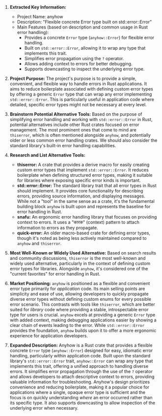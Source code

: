 1.  **Extracted Key Information:**
    *   Project Name: anyhow
    *   Description: "Flexible concrete Error type built on std::error::Error"
    *   Main Features (based on description and common usage in Rust error handling):
        *   Provides a concrete `Error` type (`anyhow::Error`) for flexible error handling.
        *   Built on `std::error::Error`, allowing it to wrap any type that implements this trait.
        *   Simplifies error propagation using the `?` operator.
        *   Allows adding context to errors for better debugging.
        *   Supports downcasting to inspect the underlying error type.

2.  **Project Purpose:**
    The project's purpose is to provide a simple, convenient, and flexible way to handle errors in Rust applications. It aims to reduce boilerplate associated with defining custom error types by offering a generic `Error` type that can wrap any error implementing `std::error::Error`. This is particularly useful in application code where detailed, specific error types might not be necessary at every level.

3.  **Brainstorm Potential Alternative Tools:**
    Based on the purpose of simplifying error handling and working with `std::error::Error` in Rust, potential alternatives include other Rust crates focused on error management. The most prominent ones that come to mind are `thiserror`, which is often mentioned alongside `anyhow`, and potentially older or less common error handling crates. We should also consider the standard library's built-in error handling capabilities.

4.  **Research and List Alternative Tools:**

    *   **thiserror:** A crate that provides a derive macro for easily creating custom error types that implement `std::error::Error`. It reduces boilerplate when defining structured error types, making it suitable for libraries where exposing specific error kinds is important.
    *   **std::error::Error:** The standard library trait that all error types in Rust should implement. It provides core functionality for describing errors, providing source information, and displaying messages. While not a "tool" in the same sense as a crate, it's the fundamental building block `anyhow` is built upon and represents the baseline for error handling in Rust.
    *   **snafu:** An ergonomic error handling library that focuses on providing context to errors. It uses a "कारक" (context) pattern to attach information to errors as they propagate.
    *   **quick-error:** An older macro-based crate for defining error types, though it's noted as being less actively maintained compared to `anyhow` and `thiserror`.

5.  **Most Well-Known or Widely Used Alternative:**
    Based on search results and community discussions, `thiserror` is the most well-known and widely used alternative, particularly in the context of defining custom error types for libraries. Alongside `anyhow`, it's considered one of the "current favorites" for error handling in Rust.

6.  **Market Positioning:**
    `anyhow` is positioned as a flexible and convenient error type primarily for *application* code. Its main selling points are simplicity and ease of use, allowing developers to quickly propagate diverse error types without defining custom enums for every possible error scenario. This contrasts with tools like `thiserror`, which are better suited for *library* code where providing a stable, introspectable error type for users is crucial. `anyhow` excels at providing a generic `Error` type with added context, making debugging applications easier by showing a clear chain of events leading to the error. While `std::error::Error` provides the foundation, `anyhow` builds upon it to offer a more ergonomic experience for application developers.

7.  **Expanded Description:**
    Anyhow is a Rust crate that provides a flexible concrete `Error` type (`anyhow::Error`) designed for easy, idiomatic error handling, particularly within application code. Built upon the standard library's `std::error::Error` trait, `anyhow::Error` can wrap any type that implements this trait, offering a unified approach to handling diverse errors. It simplifies error propagation through the use of the `?` operator and allows developers to attach descriptive context to errors, providing valuable information for troubleshooting. Anyhow's design prioritizes convenience and reducing boilerplate, making it a popular choice for applications where a single, opaque error type is sufficient and the focus is on quickly understanding *where* an error occurred rather than its specific type. It also supports downcasting to allow inspection of the underlying error when necessary.